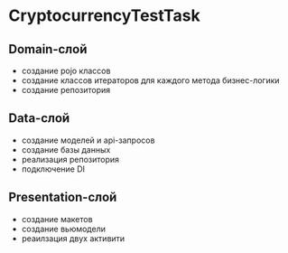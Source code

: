 # CryptocurrencyTestTask
## Domain-слой
- создание pojo классов
- создание классов итераторов для каждого метода бизнес-логики
- создание репозитория
## Data-слой
- создание моделей и api-запросов
- создание базы данных
- реализация репозитория
- подключение DI
## Presentation-слой
- создание макетов
- создание вьюмодели
- реаилзация двух активити 
